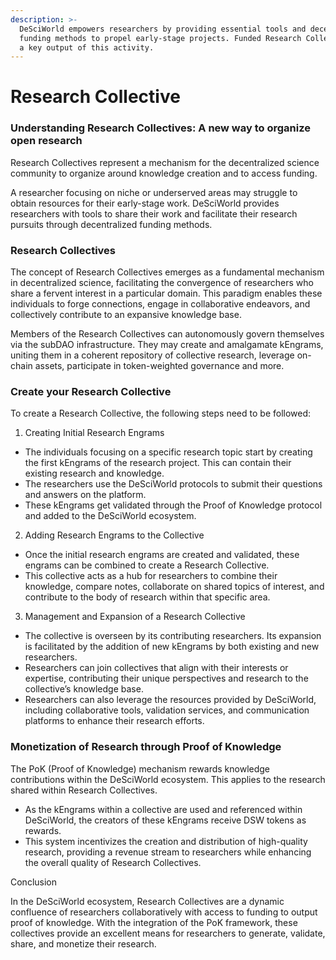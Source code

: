 ```yaml
---
description: >-
  DeSciWorld empowers researchers by providing essential tools and decentralized
  funding methods to propel early-stage projects. Funded Research Collectives is
  a key output of this activity.
---
```


# Research Collective

### Understanding Research Collectives: A new way to organize open research&#x20;

Research Collectives represent a mechanism for the decentralized science community to organize around knowledge creation and to access funding.&#x20;

A researcher focusing on niche or underserved areas may struggle to obtain resources for their early-stage work. DeSciWorld provides researchers with tools to share their work and facilitate their research pursuits through decentralized funding methods.&#x20;

### Research Collectives

The concept of Research Collectives emerges as a fundamental mechanism in decentralized science, facilitating the convergence of researchers who share a fervent interest in a particular domain. This paradigm enables these individuals to forge connections, engage in collaborative endeavors, and collectively contribute to an expansive knowledge base.

Members of the Research Collectives can autonomously govern themselves via the subDAO infrastructure. They may create and amalgamate kEngrams, uniting them in a coherent repository of collective research, leverage on-chain assets, participate in token-weighted governance and more.

### Create your Research Collective

To create a Research Collective, the following steps need to be followed:

1. Creating Initial Research Engrams

* The individuals focusing on a specific research topic start by creating the first kEngrams of the research project. This can contain their existing research and knowledge.
* The researchers use the DeSciWorld protocols to submit their questions and answers on the platform.
* These kEngrams get validated through the Proof of Knowledge protocol and added to the DeSciWorld ecosystem.

2. Adding Research Engrams to the Collective

* Once the initial research engrams are created and validated, these engrams can be combined to create a Research Collective.
* This collective acts as a hub for researchers to combine their knowledge, compare notes, collaborate on shared topics of interest, and contribute to the body of research within that specific area.

3. Management and Expansion of a Research Collective

* The collective is overseen by its contributing researchers. Its expansion is facilitated by the addition of new kEngrams by both existing and new researchers.
* Researchers can join collectives that align with their interests or expertise, contributing their unique perspectives and research to the collective’s knowledge base.
* Researchers can also leverage the resources provided by DeSciWorld, including collaborative tools, validation services, and communication platforms to enhance their research efforts.

### Monetization of Research through Proof of Knowledge

The PoK (Proof of Knowledge) mechanism rewards knowledge contributions within the DeSciWorld ecosystem. This applies to the research shared within Research Collectives.&#x20;

* As the kEngrams within a collective are used and referenced within DeSciWorld, the creators of these kEngrams receive DSW tokens as rewards.
* This system incentivizes the creation and distribution of high-quality research, providing a revenue stream to researchers while enhancing the overall quality of Research Collectives.

Conclusion

In the DeSciWorld ecosystem, Research Collectives are a dynamic confluence of researchers collaboratively with access to funding to output proof of knowledge. With the integration of the PoK framework, these collectives provide an excellent means for researchers to generate, validate, share, and monetize their research.
